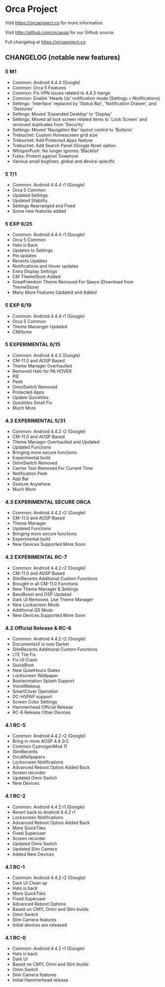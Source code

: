 Orca Project
===============

Visit https://orcaproject.co for more information.

Visit http://github.com/orcaosp for our Github source.

Full changelog at https://orcaproject.co

CHANGELOG (notable new features)
---------

### 5 M1
* Common: Android 4.4.4 (Google)
* Common: Orca 5 Features
* Common: Fix VPN issues related to 4.4.3 merge
* Common: Enable 'Heads Up' notification mode (Settings > Notifications)
* Settings: 'Interface' replaced by 'Status Bar', 'Notification Drawer', and 'Gestures'
* Settings: Moved 'Expanded Desktop' to 'Display'
* Settings: Moved all lock screen related items to 'Lock Screen' and removed duplicates from 'Security'
* Settings: Moved 'Navigation Bar' layout control to 'Buttons'
* Trebuchet: Custom Homescreen grid size
* Trebuchet: Add Protected Apps feature
* Trebuchet: Add Search Panel (Google Now) option
* WhisperPush: No longer ignores 'Blacklist'
* Futex: Protect against Towelroot
* Various small bugfixes, global and device-specific

### 5 7/1
* Common: Android 4.4.4 r1 (Google)
* Orca 5 Common
* Updated Settings
* Updated Stability
* Settings Rearranged and Fixed
* Some new features added

### 5 EXP 6/25
* Common: Android 4.4.4 r1 (Google)
* Orca 5 Common
* Halo is Back
* Updates to Settings 
* Pie updates
* Recents Updates
* Notifications and Hover updates
* Extra Display Settings
* CM ThemeStore Added
* GreatFreedom Theme Removed For Space (Download from ThemeStore)
* Many More Features Updated and Added

### 5 EXP 6/19
* Common: Android 4.4.4 r1 (Google)
* Orca 5 Common
* Theme Mananger Updated
* CMHome

### 5 EXPERIMENTAL 6/15
* Common: Android 4.4.3 (Google)
* CM-11.0 and AOSP Based
* Theme Manager Overhaulled
* Removed Halo for PA HOVER
* PIE
* Peek
* OmniSwitch Removed
* Protected Apps
* Update Quicktiles
* Quicktiles Small Fix
* Much More

### 4.3 EXPERIMENTAL 5/31
* Common: Android 4.4.2 r2 (Google)
* CM-11.0 and AOSP Based
* Theme Manager Overhaulled and Updated
* Updated Functions
* Bringing more secure functions
* Experimental build
* OmniSwitch Removed
* Carrier Text Removed For Current Time
* Notification Peek
* App Bar
* Gesture Anywhere
* Much More

### 4.3 EXPERIMENTAL SECURE ORCA
* Common: Android 4.4.2 r2 (Google)
* CM-11.0 and AOSP Based
* Theme Manager
* Updated Functions
* Bringing more secure functions
* Experimental build
* New Devices Supported More Soon

### 4.2 EXPERIMENTAL RC-7
* Common: Android 4.4.2 r2 (Google)
* CM-11.0 and AOSP Based
* SlimRecents Additional Custom Functions
* Brought in all CM-11.0 Functions
* New Theme Manager & Settings
* BassBoost and DSP Updated
* Dark UI Removed, Use Theme Manager
* New Lockscreen Mods
* Additional QS Mods
* New Devices Supported More Soon

### 4.2 Official Release & RC-6
* Common: Android 4.4.2 r2 (Google)
* DocumentsUI is now Darker
* SlimRecents Additional Custom Functions
* LTE Tile Fix
* Fix UI Crash
* QuickBoot
* New QuietHours States
* Lockscreen Wallpaper
* Bootanimation Splash Support
* VoiceWakeup
* SmartCover Operation
* DC-HSPAP support
* Screen Color Settings
* Hammerhead Official Release
* RC-6 Release Other Devices

### 4.1 RC-5
* Common: Android 4.4.2 r2 (Google)
* Bring in more AOSP 4.4.2r2
* Common CyanogenMod 11
* SlimRecents
* OrcaWallpapers
* Lockscreen Notifications
* Advanced Reboot Option Added Back
* Screen recorder
* Updated Omni Switch 
* New Devices

### 4.1 RC-2
* Common: Android 4.4.2 r1 (Google)
* Revert back to Android 4.4.2 r1
* Lockscreen Notifications
* Advanced Reboot Option Added Back
* More QuickTiles
* Fixed Superuser
* Screen recorder
* Updated Omni Switch 
* Updated Slim Camera
* Added New Devices

### 4.1 RC-1
* Common: Android 4.4.2 r2 (Google)
* Dark UI Clean up
* Halo is back
* More QuickTiles
* Fixed Superuser
* Advanced Reboot Options
* Based on CM11, Omni and Slim builds
* Omni Switch 
* Slim Camera features
* Initial devices are released

### 4.1 RC-0
* Common: Android 4.4.2 r1 (Google)
* Halo is back
* Dark UI
* Based on CM11, Omni and Slim builds
* Omni Switch 
* Slim Camera features
* Initial Hammerhead release
